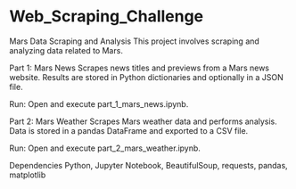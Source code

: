 # Web_Scraping_Challenge

Mars Data Scraping and Analysis
This project involves scraping and analyzing data related to Mars.

Part 1: Mars News
Scrapes news titles and previews from a Mars news website. Results are stored in Python dictionaries and optionally in a JSON file.

Run: Open and execute part_1_mars_news.ipynb.

Part 2: Mars Weather
Scrapes Mars weather data and performs analysis. Data is stored in a pandas DataFrame and exported to a CSV file.

Run: Open and execute part_2_mars_weather.ipynb.

Dependencies
Python, Jupyter Notebook, BeautifulSoup, requests, pandas, matplotlib
